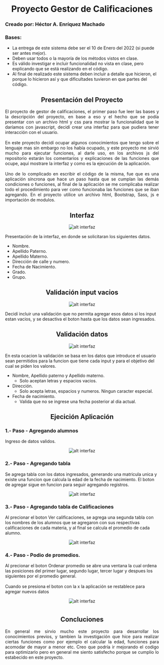 <center>

# Proyecto Gestor de Calificaciones

</center>

### Creado por: **Héctor A. Enríquez Machado**

### Bases:



- La entrega de este sistema debe ser el 10 de Enero del 2022 (si puede ser antes mejor).
- Deben usar todos o la mayoría de los métodos vistos en clase.
- Es válido investigar e incluir funcionalidad no vista en clase, pero explicando que se está realizando en el código.
- Al final de realizado este sistema deben incluir a detalle que hicieron, el porque lo hicieron así y que dificultades tuvieron en que partes del código.

<center>

## Presentación del Proyecto 

</center>

<p style="text-align: justify">
El proyecto de gestor de calificaciones, el primer paso fue leer las bases y la descripción del proyecto, en base a eso y el hecho que se podía presentar con un archivo html y css para mostrar la funcionalidad que le daríamos con javascript, decidí crear una interfaz para que pudiera tener interacción con el usuario.<br><br>
En este proyecto decidí ocupar algunos conocimientos que tengo sobre el lenguaje mas sin embargo no los había ocupado, y este proyecto me sirvió mucho para ejecutar funciones, al darle uso, en los archivos js del repositorio estarán los comentarios y explicaciones de las funciones que ocupe, aquí mostrare la interfaz y como es la ejecución de la aplicación.<br><br>
Uno de lo complicado en escribir el código de la misma, fue que es una aplicación síncrona que hace un paso hasta que se cumplan las demás condiciones o funciones, al final de la aplicación se me complicaba realizar todo el procedimiento para ver como funcionaba las funciones que se iban agregando.
En el proyecto utilice un archivo html, Bootstrap, Sass, js e importación de modulos.</p>

##

<center>

## Interfaz

![alt interfaz](./img/interfaz.PNG)

</center>

Presentación de la interfaz, en donde se solicitaran los siguientes datos.
- Nombre.
- Apellido Paterno.
- Apellido Materno.
- Dirección de calle y numero.
- Fecha de Nacimiento.
- Grado.
- Grupo.

<center>

## Validación input vacios

![alt interfaz](./img/validacion-vacias.PNG)

</center>

Decidí incluir una validación que no permita agregar esos datos si los input estan vacios, y se desactiva el boton hasta que los datos sean ingresados.

<center>

## Validación datos

![alt interfaz](./img/validacion-datos.PNG)

</center>

En esta ocacion la validación se basa en los datos que introduce el usuario sean permitidos para la funcion que tiene cada input y para el objetivo del cual se piden los valores.

- Nombre, Apellido paterno y Apellido materno.
    - Solo aceptan letras y espacios vacios.
- Dirección.
    - Solo acepta letras, espacios y numeros. Ningun caracter especial.
- Fecha de nacimiento.
    - Valida que no se ingrese una fecha posterior al día actual.

<center>

## Ejecición Aplicación

</center>


### 1.- Paso - Agregando alumnos

Ingreso de datos validos.

<center>

![alt interfaz](./img/Paso-agregar.PNG)

</center>

### 2.- Paso - Agregando tabla 

Se agrega tabla con los datos ingresados, generando una matricula unica y existe una funcion que calcula la edad de la fecha de nacimiento. El boton de agregar sigue en funcion para seguir agregando registros.

<center>

![alt interfaz](./img/Paso-tabla.PNG)

</center>

### 3.- Paso - Agregando tabla de Calificaciones 

Al precionar el boton Ver calificaciones, se agrega una segunda tabla con los nombres de los alumnos que se agregaron con sus respectivas calificaciones de cada materia, y al final se calcula el promedio de cada alumno.

<center>

![alt interfaz](./img/Paso-Calificaciones.PNG)

</center>

### 4.- Paso - Podio de promedios. 

Al precionar el boton Ordenar promedio se abre una ventana la cual ordena las posiciones del primer lugar, segundo lugar, tercer lugar y despues los siguientes por el promedio general.
<br>
<br>
Cuando se presiona el boton con la x la aplicación se restablece para agregar nuevos datos
<center>

![alt interfaz](./img/Paso-promedio.PNG)

</center>

<center>

#
## Concluciones

</center>

<p style="text-align: justify">En general me sirvio mucho este proyecto para desarrollar los conocimientos previos, y tambien la investigación que hice para realizar ciertas funciones como por ejemplo el calcular la edad, funciones para acomodar de mayor a menor etc. Creo que podría ir mejorando el codigo para optimizarlo pero en general me siento satisfecho porque se cumplio lo estabecido en este proyecto.</p>

